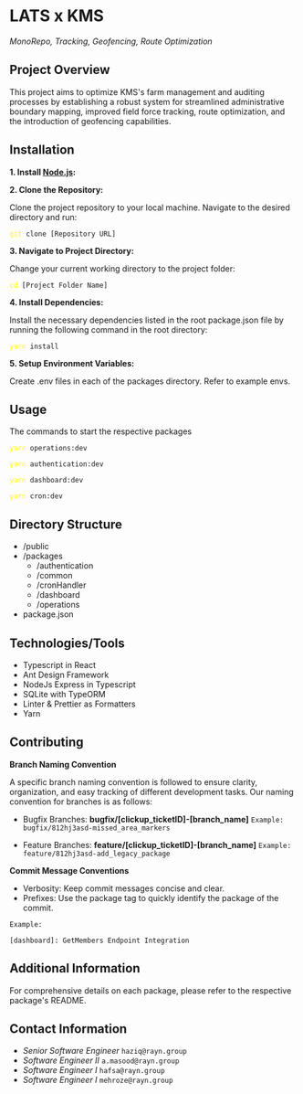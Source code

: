# **LATS x KMS**
_MonoRepo, Tracking, Geofencing, Route Optimization_

## Project Overview

This project aims to optimize KMS's farm management and auditing processes by establishing a robust system for streamlined administrative boundary mapping, improved field force tracking, route optimization, and the introduction of geofencing capabilities.

## **Installation**

**1. Install [Node.js](https://nodejs.org/en/download 'nodeJs download'):**

**2. Clone the Repository:**

Clone the project repository to your local machine. Navigate to the desired directory and run:

<pre><code><span style="color: yellow">git</span> clone [Repository URL]</code></pre>

**3. Navigate to Project Directory:**

Change your current working directory to the project folder:

<pre><code><span style="color: yellow">cd</span> [Project Folder Name]</code></pre>

**4. Install Dependencies:**

Install the necessary dependencies listed in the root package.json file by running the following command in the root directory:
<pre><code><span style="color: yellow">yarn</span> install</code></pre>

**5. Setup Environment Variables:**

Create .env files in each of the packages directory. Refer to example envs.

## **Usage**

The commands to start the respective packages

<pre><code><span style="color: yellow">yarn</span> operations:dev</code></pre>

<pre><code><span style="color: yellow">yarn</span> authentication:dev</code></pre>

<pre><code><span style="color: yellow">yarn</span> dashboard:dev</code></pre>

<pre><code><span style="color: yellow">yarn</span> cron:dev</code></pre>

## Directory Structure

- /public
- /packages
  - /authentication
  - /common
  - /cronHandler
  - /dashboard
  - /operations
- package.json

## Technologies/Tools

- Typescript in React
- Ant Design Framework
- NodeJs Express in Typescript
- SQLite with TypeORM
- Linter & Prettier as Formatters
- Yarn 


## Contributing

**Branch Naming Convention**

A specific branch naming convention is followed to ensure clarity, organization, and easy tracking of different development tasks. Our naming convention for branches is as follows:

- Bugfix Branches: **bugfix/[clickup_ticketID]-[branch_name]**
  `Example: bugfix/812hj3asd-missed_area_markers`

- Feature Branches: **feature/[clickup_ticketID]-[branch_name]**
  `Example: feature/812hj3asd-add_legacy_package`

**Commit Message Conventions**

- Verbosity: Keep commit messages concise and clear. 
- Prefixes: Use the package tag to quickly identify the package of the commit.

`Example:`

```
[dashboard]: GetMembers Endpoint Integration
```
## Additional Information
For comprehensive details on each package, please refer to the respective package's README.


## Contact Information

- _Senior Software Engineer_ `haziq@rayn.group`
- _Software Engineer II_     `a.masood@rayn.group`
- _Software Engineer I_      `hafsa@rayn.group`
- _Software Engineer I_      `mehroze@rayn.group`
